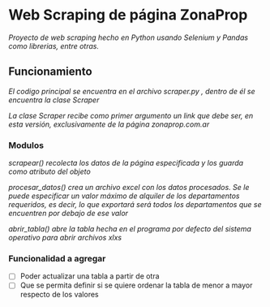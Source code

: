 # Web Scraping de página ZonaProp

_Proyecto de web scraping hecho en Python usando Selenium y Pandas como librerias, entre otras._

## Funcionamiento

_El codigo principal se encuentra en el archivo scraper.py , dentro de él se encuentra la clase Scraper_

_La clase Scraper recibe como primer argumento un link que debe ser, en esta versión, exclusivamente de la página zonaprop.com.ar_

### Modulos

_scrapear() recolecta los datos de la página especificada y los guarda como atributo del objeto_

_procesar_datos() crea un archivo excel con los datos procesados. Se le puede especificar un valor máximo de alquiler de los departamentos requeridos, 
es decir, lo que exportará será todos los departamentos que se encuentren por debajo de ese valor_

_abrir_tabla() abre la tabla hecha en el programa por defecto del sistema operativo para abrir archivos xlxs_


### Funcionalidad a agregar

- [ ] Poder actualizar una tabla a partir de otra
- [ ] Que se permita definir si se quiere ordenar la tabla de menor a mayor respecto de los valores
